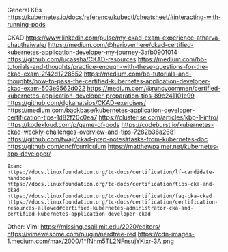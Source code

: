 General K8s
https://kubernetes.io/docs/reference/kubectl/cheatsheet/#interacting-with-running-pods

CKAD
https://www.linkedin.com/pulse/my-ckad-exam-experience-atharva-chauthaiwale/
https://medium.com/@harioverhere/ckad-certified-kubernetes-application-developer-my-journey-3afb0901014
https://github.com/lucassha/CKAD-resources
https://medium.com/bb-tutorials-and-thoughts/practice-enough-with-these-questions-for-the-ckad-exam-2f42d1228552
https://medium.com/bb-tutorials-and-thoughts/how-to-pass-the-certified-kubernetes-application-developer-ckad-exam-503e9562d022
https://medium.com/@runcyoommen/certified-kubernetes-application-developer-preparation-tips-89e241101e99
https://github.com/dgkanatsios/CKAD-exercises/
https://medium.com/backbase/kubernetes-application-developer-certification-tips-1d82f20c0ea7
https://clusterise.com/articles/kbp-1-intro/
https://kodekloud.com/p/game-of-pods
https://codeburst.io/kubernetes-ckad-weekly-challenges-overview-and-tips-7282b36a2681
https://github.com/twajr/ckad-prep-notes#tasks-from-kubernetes-doc
https://github.com/cncf/curriculum
https://matthewpalmer.net/kubernetes-app-developer/


    Exam:
    https://docs.linuxfoundation.org/tc-docs/certification/lf-candidate-handbook
    https://docs.linuxfoundation.org/tc-docs/certification/tips-cka-and-ckad
    https://docs.linuxfoundation.org/tc-docs/certification/faq-cka-ckad
    https://docs.linuxfoundation.org/tc-docs/certification/certification-resources-allowed#certified-kubernetes-administrator-cka-and-certified-kubernetes-application-developer-ckad


Other:
    Vim:
https://missing.csail.mit.edu/2020/editors/
https://vimawesome.com/plugin/nerdtree-red
https://cdn-images-1.medium.com/max/2000/1*fNhm5TL2NFnsujYKixr-3A.png
